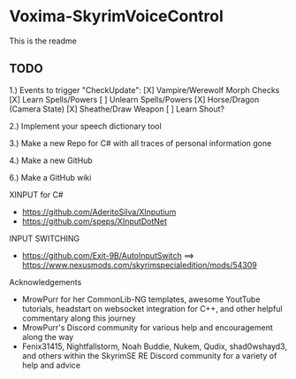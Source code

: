 # Voxima-SkyrimVoiceControl

This is the readme

## TODO
1.) Events to trigger "CheckUpdate":
    [X] Vampire/Werewolf Morph Checks
    [X] Learn Spells/Powers
    [ ] Unlearn Spells/Powers
    [X] Horse/Dragon (Camera State)
    [X] Sheathe/Draw Weapon
    [ ] Learn Shout?

2.) Implement your speech dictionary tool

3.) Make a new Repo for C# with all traces of personal information gone

4.) Make a new GitHub

6.) Make a GitHub wiki


XINPUT for C#
* https://github.com/AderitoSilva/XInputium
* https://github.com/speps/XInputDotNet

INPUT SWITCHING
* https://github.com/Exit-9B/AutoInputSwitch ==> https://www.nexusmods.com/skyrimspecialedition/mods/54309


Acknowledgements
 * MrowPurr for her CommonLib-NG templates, awesome YoutTube tutorials, headstart on websocket integration for C++, and other helpful commentary along this journey
 * MrowPurr's Discord community for various help and encouragement along the way
 * Fenix31415, Nightfallstorm, Noah Buddie, Nukem, Qudix, shad0wshayd3, and others within the SkyrimSE RE Discord community for a variety of help and advice
